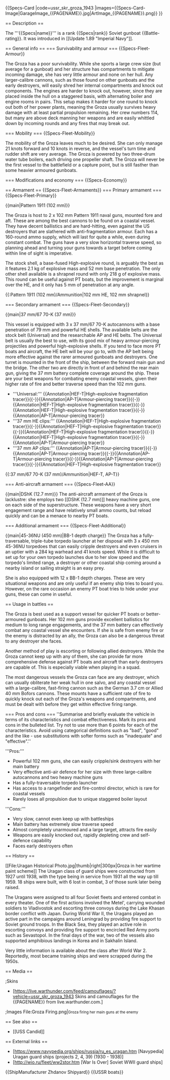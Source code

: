 {{Specs-Card
|code=ussr_skr_groza_1943
|images={{Specs-Card-Image|GarageImage_{{PAGENAME}}.jpg|ArtImage_{{PAGENAME}}.png}}
}}

== Description ==
<!-- ''In the first part of the description, cover the history of the ship's creation and military application. In the second part, tell the reader about using this ship in the game. Add a screenshot: if a beginner player has a hard time remembering vehicles by name, a picture will help them identify the ship in question.'' -->
The '''{{Specs|name}}''' is a rank {{Specs|rank}} Soviet gunboat {{Battle-rating}}. It was introduced in [[Update 1.89 "Imperial Navy"]].

== General info ==
=== Survivability and armour ===
{{Specs-Fleet-Armour}}
<!-- ''Talk about the vehicle's armour. Note the most well-defended and most vulnerable zones, e.g. the ammo magazine. Evaluate the composition of components and assemblies responsible for movement and manoeuvrability. Evaluate the survivability of the primary and secondary armaments separately. Don't forget to mention the size of the crew, which plays an important role in fleet mechanics. Save tips on preserving survivability for the "Usage in battles" section. If necessary, use a graphical template to show the most well-protected or most vulnerable points in the armour.'' -->
The Groza has a poor survivability. While she sports a large crew size (but average for a gunboat) and her structure has compartments to mitigate incoming damage, she has very little armour and none on her hull. Any larger-calibre cannons, such as those found on other gunboats and the early destroyers, will easily shred her internal compartments and knock out components. The engines are harder to knock out, however, since they are placed inside the hull on a staggered basis, with alternating boiler and engine rooms in pairs. This setup makes it harder for one round to knock out both of her power plants, meaning the Groza usually survives heavy damage with at least partial propulsion remaining. Her crew numbers 114, but many are above deck manning her weapons and are easily whittled down by incoming rounds and any fires that may break out.

=== Mobility ===
{{Specs-Fleet-Mobility}}
<!-- ''Write about the ship's mobility. Evaluate its power and manoeuvrability, rudder rerouting speed, stopping speed at full tilt, with its maximum forward and reverse speed.'' -->
The mobility of the Groza leaves much to be desired. She can only manage 21 knots forward and 10 knots in reverse, and the vessel's turn time and rudder shift are very average. The Groza is powered by two three-drum water tube boilers, each driving one propeller shaft. The Groza will never be the first vessel to the battlefield or a capture point, but is still fasther than some heavier armoured gunboats.

=== Modifications and economy ===
{{Specs-Economy}}

== Armament ==
{{Specs-Fleet-Armaments}}
=== Primary armament ===
{{Specs-Fleet-Primary}}
<!-- ''Provide information about the characteristics of the primary armament. Evaluate their efficacy in battle based on their reload speed, ballistics and the capacity of their shells. Add a link to the main article about the weapon: <code><nowiki>{{main|Weapon name (calibre)}}</nowiki></code>. Broadly describe the ammunition available for the primary armament, and provide recommendations on how to use it and which ammunition to choose.'' -->
{{main|Pattern 1911 (102 mm)}}

The Groza is host to 2 x 102 mm Pattern 1911 naval guns, mounted fore and aft. These are among the best cannons to be found on a coastal vessel. They have decent ballistics and are hard-hitting, even against the US destroyers that are slathered with anti-fragmentation armour. Each has a 160-round ammo supply, which will last for quite a while, even during constant combat. The guns have a very slow horizontal traverse speed, so planning ahead and turning your guns towards a target before coming within line of sight is imperative.

The stock shell, a base-fused High-explosive round, is arguably the best as it features 2.1 kg of explosive mass and 52 mm base penetration. The only other shell available is a shrapnel round with only 218 g of explosive mass. This round can be useful against PT boats, but the improvement is marginal over the HE, and it only has 5 mm of penetration at any angle.

{{:Pattern 1911 (102 mm)/Ammunition|102 mm HE, 102 mm shrapnel}}

=== Secondary armament ===
{{Specs-Fleet-Secondary}}
<!-- ''Some ships are fitted with weapons of various calibres. Secondary armaments are defined as weapons chosen with the control <code>Select secondary weapon</code>. Evaluate the secondary armaments and give advice on how to use them. Describe the ammunition available for the secondary armament. Provide recommendations on how to use them and which ammunition to choose. Remember that any anti-air armament, even heavy calibre weapons, belong in the next section. If there is no secondary armament, remove this section.'' -->
{{main|37 mm/67 70-K (37 mm)}}

This vessel is equipped with 3 x 37 mm/67 70-K autocannons with a base penetration of 79 mm and powerful HE shells. The available belts are the stock belt (Universal) and the researchable AP and HE belts. The Universal belt is usually the best to use, with its good mix of heavy armour-piercing projectiles and powerful high-explosive shells. If you tend to face more PT boats and aircraft, the HE belt will be your go to, with the AP belt being more effective against the rarer armoured gunboats and destroyers.
One turret is mounted in the front of the ship, between the forward main gun and the bridge. The other two are directly in front of and behind the rear main gun, giving the 37 mm battery complete coverage around the ship. These are your best weapons for combating enemy coastal vessels, given their higher rate of fire and better traverse speed than the 102 mm guns.

* '''Universal:''' {{Annotation|HEF-T|High-explosive fragmentation tracer}}{{-}}{{Annotation|AP-T|Armour-piercing tracer}}{{-}}{{Annotation|HEF-T|High-explosive fragmentation tracer}}{{-}}{{Annotation|HEF-T|High-explosive fragmentation tracer}}{{-}}{{Annotation|AP-T|Armour-piercing tracer}}
* '''37 mm HE clips:''' {{Annotation|HEF-T|High-explosive fragmentation tracer}}{{-}}{{Annotation|HEF-T|High-explosive fragmentation tracer}}{{-}}{{Annotation|HEF-T|High-explosive fragmentation tracer}}{{-}}{{Annotation|HEF-T|High-explosive fragmentation tracer}}{{-}}{{Annotation|AP-T|Armour-piercing tracer}}
* '''37 mm AP clips:''' {{Annotation|AP-T|Armour-piercing tracer}}{{-}}{{Annotation|AP-T|Armour-piercing tracer}}{{-}}{{Annotation|AP-T|Armour-piercing tracer}}{{-}}{{Annotation|AP-T|Armour-piercing tracer}}{{-}}{{Annotation|HEF-T|High-explosive fragmentation tracer}}

{{:37 mm/67 70-K (37 mm)/Ammunition|HEF-T, AP-T}}

=== Anti-aircraft armament ===
{{Specs-Fleet-AA}}
<!-- ''An important part of the ship's armament responsible for air defence. Anti-aircraft armament is defined by the weapon chosen with the control <code>Select anti-aircraft weapons</code>. Talk about the ship's anti-air cannons and machine guns, the number of guns and their positions, their effective range, and about their overall effectiveness – including against surface targets. If there are no anti-aircraft armaments, remove this section.'' -->
{{main|DShK (12.7 mm)}}
The anti-aircraft armament of the Groza is lacklustre: she employs two [[DShK (12.7 mm)]] heavy machine guns, one on each side of the superstructure. These weapons have a very short engagement range and have relatively small ammo counts, but reload quickly and can be a menace to nearby PT boats.

=== Additional armament ===
{{Specs-Fleet-Additional}}
<!-- ''Describe the available additional armaments of the ship: depth charges, mines, torpedoes. Talk about their positions, available ammunition and launch features such as dead zones of torpedoes. If there is no additional armament, remove this section.'' -->
{{main|45-36NU (450 mm)|BB-1 depth charge}}
The Groza has a fully-traversable, triple-tube torpedo launcher at her disposal with 3 x 450 mm 45-36NU torpedoes that can easily cripple destroyers and even cruisers in an uptier with a 284 kg warhead and 41 knots speed. While it is difficult to set up for your own torpedo launches due to her slow speed and the torpedo's limited range, a destroyer or other coastal ship coming around a nearby island or sailing straight is an easy prey.

She is also equipped with 12 x BB-1 depth charges. These are very situational weapons and are only useful if an enemy ship tries to board you. However, on the rare occasion an enemy PT boat tries to hide under your guns, these can come in useful.

== Usage in battles ==
<!-- ''Describe the technique of using this ship, the characteristics of her use in a team and tips on strategy. Abstain from writing an entire guide – don't try to provide a single point of view, but give the reader food for thought. Talk about the most dangerous opponents for this vehicle and provide recommendations on fighting them. If necessary, note the specifics of playing with this vehicle in various modes (AB, RB, SB).'' -->
The Groza is best used as a support vessel for quicker PT boats or better-armoured gunboats. Her 102 mm guns provide excellent ballistics for medium to long range engagements, and the 37 mm battery can effectively combat any coastal vessel she encounters. If she is safe from enemy fire or the enemy is distracted by an ally, the Groza can also be a dangerous threat to any destroyer she faces.

Another method of play is escorting or following allied destroyers. While the Groza cannot keep up with any of them, she can provide far more comprehensive defense against PT boats and aircraft than early destroyers are capable of. This is especially viable when playing in a squad.

The most dangerous vessels the Groza can face are any destroyer, which can usually obliterate her weak hull in one salvo, and any coastal vessel with a large-calibre, fast-firing cannon such as the German 3.7 cm or Allied 40 mm Bofors cannons. These mounts have a sufficient rate of fire to quickly knock out each of the Groza's weapons and compartments, and must be dealt with before they get within effective firing range.

=== Pros and cons ===
''Summarise and briefly evaluate the vehicle in terms of its characteristics and combat effectiveness. Mark its pros and cons in the bulleted list. Try not to use more than 6 points for each of the characteristics. Avoid using categorical definitions such as "bad", "good" and the like - use substitutions with softer forms such as "inadequate" and "effective".''

'''Pros:'''

* Powerful 102 mm guns, she can easily cripple/sink destroyers with her main battery
* Very effective anti-air defence for her size with three large-calibre autocannons and two heavy machine guns
* Has a fully-traversable torpedo launcher
* Has access to a rangefinder and fire-control director, which is rare for coastal vessels
* Rarely loses all propulsion due to unique staggered boiler layout

'''Cons:'''

* Very slow, cannot even keep up with battleships
* Main battery has extremely slow traverse speed
* Almost completely unarmoured and a large target, attracts fire easily
* Weapons are easily knocked out, rapidly depleting crew and self-defence capability
* Faces early destroyers often

== History ==
<!-- ''Describe the history of the creation and combat usage of the ship in more detail than in the introduction. If the historical reference turns out to be too long, take it to a separate article, taking a link to the article about the ship and adding a block "/History" (example: <nowiki>https://wiki.warthunder.com/(Ship-name)/History</nowiki>) and add a link to it here using the <code>main</code> template. Be sure to reference text and sources by using <code><nowiki><ref></ref></nowiki></code>, as well as adding them at the end of the article with <code><nowiki><references /></nowiki></code>. This section may also include the ship's dev blog entry (if applicable) and the in-game encyclopedia description (under <code><nowiki>=== In-game description ===</nowiki></code>, also if applicable).'' -->
[[File:Uragan Historical Photo.jpg|thumb|right|300px|Groza in her wartime paint scheme]]
The Uragan class of guard ships were constructed from 1927 until 1938, with the type being in service from 1931 all the way up till 1959. 18 ships were built, with 6 lost in combat, 3 of those sunk later being raised.

The Uragans were assigned to all four Soviet fleets and entered combat in every theater. One of the first actions involved the Metel', carrying wounded soldiers to Vladivostok and escorting three convoys during the Lake Khasan border conflict with Japan. During World War II, the Uragans played an active part in the campaigns around Leningrad by providing fire support to Soviet ground troops. In the Black Sea, they played an active role in escorting convoys and providing fire support to encircled Red Army ports such as Sevastopol. In the final days of the war, two of the vessels also supported amphibious landings in Korea and in Sakhalin Island.

Very little information is available about the class after World War 2. Reportedly, most became training ships and were scrapped during the 1950s.

== Media ==
<!-- ''Excellent additions to the article would be video guides, screenshots from the game, and photos.'' -->

;Skins

* [https://live.warthunder.com/feed/camouflages/?vehicle=ussr_skr_groza_1943 Skins and camouflages for the {{PAGENAME}} from live.warthunder.com.]

;Images
<gallery mode="packed-hover" heights="200">
File:Groza Firing.png|<small>Groza firing her main guns at the enemy</small>
</gallery>

== See also ==
<!-- ''Links to articles on the War Thunder Wiki that you think will be useful for the reader, for example:''
* ''reference to the series of the ship;''
* ''links to approximate analogues of other nations and research trees.'' -->

* [[USS Candid]]

== External links ==
<!-- ''Paste links to sources and external resources, such as:''
* ''topic on the official game forum;''
* ''other literature.'' -->

* [https://www.navypedia.org/ships/russia/ru_es_uragan.htm <nowiki>[Navypedia]</nowiki> Uragan guard ships (projects 2, 4, 39) (1930 - 1938)]
* [http://wio.ru/fleet/ww2stor.htm <nowiki>[War Is Over]</nowiki> Soviet WWII guard ships]

{{ShipManufacturer Zhdanov Shipyard}}
{{USSR boats}}